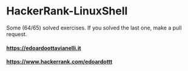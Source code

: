 # HackerRank-LinuxShell

Some (64/65) solved exercises. If you solved the last one, make a pull request. 

#### https://edoardoottavianelli.it

#### https://www.hackerrank.com/edoardottt
